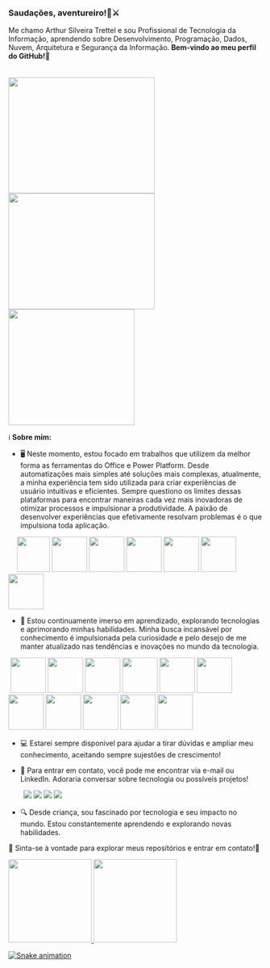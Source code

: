 ### Saudações, aventureiro!👋⚔️

Me chamo Arthur Silveira Trettel e sou Profissional de Tecnologia da Informação, aprendendo sobre Desenvolvimento, Programação, Dados, Nuvem, Arquitetura e Segurança da Informação. **Bem-vindo ao meu perfil do GitHub!**🌟

<div></div>ﾠ
<div  display: flex;
    justify-content: center;">
    <img loading="lazy" src="https://github.com/TrettelNzW/TrettelNzW/assets/127143387/2853b929-6628-4700-8ad1-036030a690c2" width="290" height="230" style="margin: auto;"/>
    <img loading="lazy" src="https://github.com/TrettelNzW/TrettelNzW/assets/127143387/1f9d3b77-aaf5-45d5-bd6f-a5030509ef6f" width="290" height="230" style="margin: auto;"/>
    <img loading="lazy" src="https://github.com/TrettelNzW/TrettelNzW/assets/127143387/1cdb9cc6-4251-4263-8286-b1026c92c728" width="250" height="230" style="margin: auto;"/>
  <div></div>
    
ℹ️ **Sobre mim:**
- 🖥️ Neste momento, estou focado em trabalhos que utilizem da melhor forma as ferramentas do Office e Power Platform. Desde automatizações mais simples até soluções mais complexas, atualmente, a minha experiência tem sido utilizada para criar experiências de usuário intuitivas e eficientes. Sempre questiono os limites dessas plataformas para encontrar maneiras cada vez mais inovadoras de otimizar processos e impulsionar a produtividade. A paixão de desenvolver experiências que efetivamente resolvam problemas é o que impulsiona toda aplicação.

<div></div>ﾠ
 <img loading="lazy" src="https://upload.wikimedia.org/wikipedia/commons/thumb/0/0e/Microsoft_365_%282022%29.svg/1862px-Microsoft_365_%282022%29.svg.png" width="65" height="70"/> <img loading="lazy" src="https://cdn.afterdawn.fi/v3/news/original/microsoft-office-logo-2019.png" width="70" height="70"/> <img loading="lazy" src="https://cdn.icon-icons.com/icons2/2397/PNG/512/microsoft_office_excel_logo_icon_145720.png" width="70" height="70"/> <img loading="lazy" src="https://seeklogo.com/images/M/microsoft-power-platform-logo-4E514E7575-seeklogo.com.png" width="70" height="70"/> <img loading="lazy" src="https://store-images.s-microsoft.com/image/apps.47429.13795821674373682.42a749e2-3ed9-43c6-88ec-0045278b4e49.44c95864-02a2-4f02-b16e-5b92d03974a1?h=464" width="70" height="70"/> <img loading="lazy" src="https://smartbridge.com/wp-content/uploads/PowerAutomate-2020-icon-1024x1024-1-300x300.png" width="70" height="70"/> 
<img loading="lazy" src="https://upload.wikimedia.org/wikipedia/commons/thumb/c/cf/New_Power_BI_Logo.svg/630px-New_Power_BI_Logo.svg.png" width="70" height="70"/>
<div>
    
- 🧠 Estou continuamente imerso em aprendizado, explorando tecnologias e aprimorando minhas habilidades. Minha busca incansável por conhecimento é impulsionada pela curiosidade e pelo desejo de me manter atualizado nas tendências e inovações no mundo da tecnologia.

<div></div>‎
 <img loading="lazy" src="https://cdn.jsdelivr.net/gh/devicons/devicon@latest/icons/java/java-original.svg" width="70" height="70"/> <img loading="lazy" src="https://cdn.jsdelivr.net/gh/devicons/devicon@latest/icons/c/c-original.svg" width="70" height="70"/> <img loading="lazy" src="https://cdn.jsdelivr.net/gh/devicons/devicon@latest/icons/csharp/csharp-original.svg" width="70" height="70"/> <img loading="lazy" src="https://cdn.jsdelivr.net/gh/devicons/devicon@latest/icons/dot-net/dot-net-original.svg" width="70" height="70"/> <img loading="lazy" src="https://cdn.jsdelivr.net/gh/devicons/devicon@latest/icons/azuresqldatabase/azuresqldatabase-original.svg" width="70" height="70"/> <img loading="lazy" src="https://cdn.jsdelivr.net/gh/devicons/devicon@latest/icons/microsoftsqlserver/microsoftsqlserver-original.svg" width="70" height="70"/> <img loading="lazy" src="https://cdn.jsdelivr.net/gh/devicons/devicon@latest/icons/mysql/mysql-original.svg" width="70" height="70"/> <img src="https://cdn.jsdelivr.net/gh/devicons/devicon@latest/icons/oracle/oracle-original.svg" width="70" height="70"/> <img loading="lazy" src="https://cdn.jsdelivr.net/gh/devicons/devicon@latest/icons/azure/azure-original.svg" width="70" height="70"/> <img loading="lazy" src="https://cdn.jsdelivr.net/gh/devicons/devicon@latest/icons/git/git-original.svg" width="70" height="70"/> <img loading="lazy" src="https://cdn.jsdelivr.net/gh/devicons/devicon@latest/icons/github/github-original.svg" width="70" height="70"/>
  
- 💻 Estarei sempre disponivel para ajudar a tirar dúvidas e ampliar meu conhecimento, aceitando sempre sujestões de crescimento!
 
- 📱 Para entrar em contato, você pode me encontrar via e-mail ou LinkedIn. Adoraria conversar sobre tecnologia ou possíveis projetos!

<div></div>ﾠﾠ
<a href="https://instagram.com/arthur_tre" target="_blank"><img loading="lazy" src="https://img.shields.io/badge/-Instagram-%23E4405F?style=for-the-badge&logo=instagram&logoColor=white" target="_blank"></a>
<a href="https://www.twitch.tv/TrettelNzW" target="_blank"><img loading="lazy" src="https://img.shields.io/badge/Twitch-9146FF?style=for-the-badge&logo=twitch&logoColor=white" target="_blank"></a>
<a href = "arthur.trettel987@gmail.com"><img loading="lazy" src="https://img.shields.io/badge/Gmail-D14836?style=for-the-badge&logo=gmail&logoColor=white" target="_blank"></a>
<a href="https://www.linkedin.com/in/arthur-silveira-trettel/" target="_blank"><img loading="lazy" src="https://img.shields.io/badge/-LinkedIn-%230077B5?style=for-the-badge&logo=linkedin&logoColor=white" target="_blank"></a>   
</div>

- 🔍 Desde criança, sou fascinado por tecnologia e seu impacto no mundo. Estou constantemente aprendendo e explorando novas habilidades.
 
🚀 Sinta-se à vontade para explorar meus repositórios e entrar em contato!🚀

<div>
<a href="https://github.com/TrettelNzW">
<img loading="lazy" height="165em" src="https://github-readme-stats.vercel.app/api/top-langs/?username=TrettelNzW&layout=compact&langs_count=7&theme=dracula"/>
<img loading="lazy" height="165em" src="https://github-readme-stats.vercel.app/api?username=TrettelNzW&show_icons=true&theme=dracula&include_all_commits=true&count_private=true"/>
</div>

![Snake animation](https://github.com/TrettelNzW/TrettelNzW/blob/output/github-contribution-grid-snake.svg)
